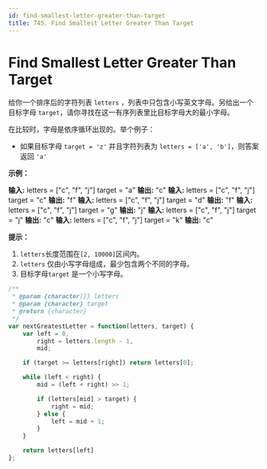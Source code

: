 ```yaml
---
id: find-smallest-letter-greater-than-target
title: 745. Find Smallest Letter Greater Than Target
---
```


# Find Smallest Letter Greater Than Target

给你一个排序后的字符列表 `letters` ，列表中只包含小写英文字母。另给出一个目标字母 `target`，请你寻找在这一有序列表里比目标字母大的最小字母。

在比较时，字母是依序循环出现的。举个例子：

-   如果目标字母 `target = 'z'` 并且字符列表为 `letters = ['a', 'b']`，则答案返回 `'a'`



**示例：**

**输入:** letters = \["c", "f", "j"] target = "a" **输出:** "c" **输入:** letters = \["c", "f", "j"] target = "c" **输出:** "f" **输入:** letters = \["c", "f", "j"] target = "d" **输出:** "f" **输入:** letters = \["c", "f", "j"] target = "g" **输出:** "j" **输入:** letters = \["c", "f", "j"] target = "j" **输出:** "c" **输入:** letters = \["c", "f", "j"] target = "k" **输出:** "c"



**提示：**

1.  `letters`长度范围在`[2, 10000]`区间内。
2.  `letters` 仅由小写字母组成，最少包含两个不同的字母。
3.  目标字母`target` 是一个小写字母。



```javascript
/**
 * @param {character[]} letters
 * @param {character} target
 * @return {character}
 */
var nextGreatestLetter = function(letters, target) {
    var left = 0,
        right = letters.length - 1,
        mid;

    if (target >= letters[right]) return letters[0];

    while (left < right) {
        mid = (left + right) >> 1;

        if (letters[mid] > target) {
            right = mid;
        } else {
            left = mid + 1;
        }
    }

    return letters[left]
};
```